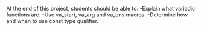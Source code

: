 At the end of this project, students should be able to:
-Explain what variadic functions are.
-Use va_start, va_arg and va_ens macros.
-Determine how and when to use const type qualifier.